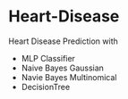 # Heart-Disease
Heart Disease Prediction with
+ MLP Classifier
+ Naive Bayes Gaussian
+ Navie Bayes Multinomical
+ DecisionTree
